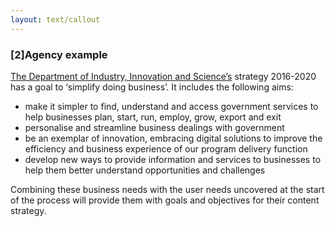 ```yaml
---
layout: text/callout
---
```


### [2]Agency example 

[The Department of Industry, Innovation and Science’s](https://www.industry.gov.au/AboutUs/CorporatePublications/Pages/StrategicPlan.aspx) strategy 2016-2020 has a goal to ‘simplify doing business’. It includes the following aims:
- make it simpler to find, understand and access government services to help businesses plan, start, run, employ, grow, export and exit
- personalise and streamline business dealings with government
- be an exemplar of innovation, embracing digital solutions to improve the efficiency and business experience of our program delivery function
- develop new ways to provide information and services to businesses to help them better understand opportunities and challenges

Combining these business needs with the user needs uncovered at the start of the process will provide them with goals and objectives for their content strategy.


